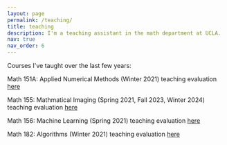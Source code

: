 ```yaml
---
layout: page
permalink: /teaching/
title: teaching
description: I'm a teaching assistant in the math department at UCLA.
nav: true
nav_order: 6
---
```


Courses I've taught over the last few years:

Math 151A: Applied Numerical Methods (Winter 2021) teaching evaluation [here](../assets/pdf/Math151aEval.pdf)

Math 155: Mathmatical Imaging (Spring 2021, Fall 2023, Winter 2024) teaching evaluation [here](../assets/pdf/Math155Eval.pdf)

Math 156: Machine Learning (Spring 2021) teaching evaluation [here](../assets/pdf/Math156Eval.pdf)

Math 182: Algorithms (Winter 2021) teaching evaluation [here](../assets/pdf/Math182Eval.pdf)